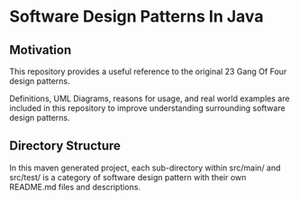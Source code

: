 # Software Design Patterns In Java

## Motivation

This repository provides a useful reference to the original 23 Gang Of Four design patterns.

Definitions, UML Diagrams, reasons for usage, and real world examples are included in this
repository to improve understanding surrounding software design patterns.

## Directory Structure

In this maven generated project, each sub-directory within src/main/ and src/test/ is a category
of software design pattern with their own README.md files and descriptions.